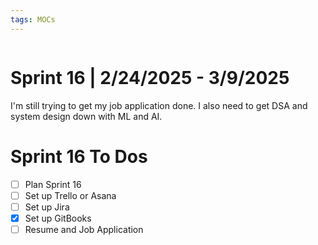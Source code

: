 ```yaml
---
tags: MOCs
---
```

```folder-index-content
```
# Sprint 16 | 2/24/2025 - 3/9/2025

I'm still trying to get my job application done. I also need to get DSA and system design down with ML and AI.

# Sprint 16 To Dos
- [ ] Plan Sprint 16
- [ ] Set up Trello or Asana
- [ ] Set up Jira
- [x] Set up GitBooks
- [ ] Resume and Job Application